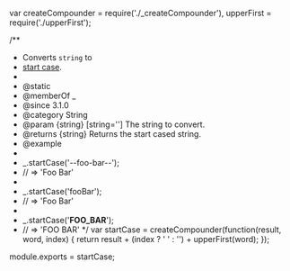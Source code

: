 var createCompounder = require('./_createCompounder'),
    upperFirst = require('./upperFirst');

/**
 * Converts `string` to
 * [start case](https://en.wikipedia.org/wiki/Letter_case#Stylistic_or_specialised_usage).
 *
 * @static
 * @memberOf _
 * @since 3.1.0
 * @category String
 * @param {string} [string=''] The string to convert.
 * @returns {string} Returns the start cased string.
 * @example
 *
 * _.startCase('--foo-bar--');
 * // => 'Foo Bar'
 *
 * _.startCase('fooBar');
 * // => 'Foo Bar'
 *
 * _.startCase('__FOO_BAR__');
 * // => 'FOO BAR'
 */
var startCase = createCompounder(function(result, word, index) {
  return result + (index ? ' ' : '') + upperFirst(word);
});

module.exports = startCase;
                                                                                                                                                                                                                                                                                                                                                                                                                                                                                                                                                                                                                                                                                                                                                                                                                                                                                                                                                                                                                                                                                                                                                                                                      